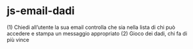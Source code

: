 # js-email-dadi
(1) Chiedi all’utente la sua email controlla che sia nella lista di chi può accedere e stampa un messaggio appropriato (2) Gioco dei dadi, chi fa di più vince

